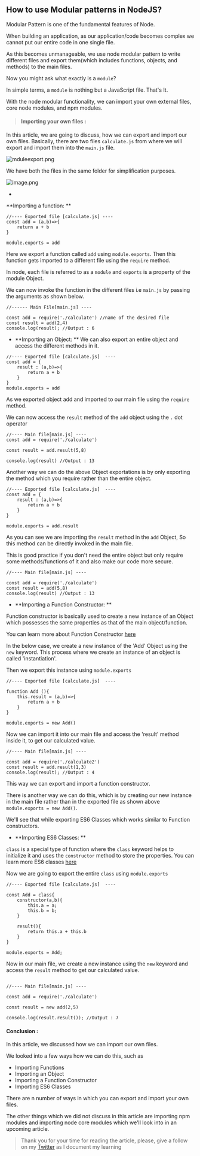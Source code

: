 ## How to use Modular patterns in NodeJS?

Modular Pattern is one of the fundamental features of Node.

When building an application, as our application/code becomes complex we cannot put our entire code in one single file.

As this becomes unmanageable, we use node modular pattern to write different files and export them(which includes functions, objects, and methods) to the main files.

Now you might ask what exactly is a `module`?

In simple terms, a `module` is nothing but a JavaScript file. That's It.

With the node modular functionality, we can import your own external files, core node modules, and npm modules.


> #### Importing your own files :

In this article, we are going to discuss, how we can export and import our own files.
Basically, there are two files `calculate.js` from where we will export and import them into the `main.js` file. 


![mduleexport.png](https://cdn.hashnode.com/res/hashnode/image/upload/v1603082860893/xGgR903x4.png)


We have both the files in the same folder for simplification purposes.


![image.png](https://cdn.hashnode.com/res/hashnode/image/upload/v1603015526076/cwIgq_IuU.png)


- 
**Importing a function: ** 

```
//---- Exported file [calculate.js] ----
const add = (a,b)=>{
    return a + b
}

module.exports = add
```
Here we export a function called `add` using `module.exports`. Then this function gets imported to a different file using the `require` method.

In node, each file is referred to as a `module` and `exports` is a property of the module Object.

We can now invoke the function in the different files i.e `main.js` by passing the arguments as shown below.

```
//------ Main File[main.js] ----

const add = require('./calculate') //name of the desired file
const result = add(2,4)
console.log(result); //Output : 6

```

- **Importing an Object: ** We can also export an entire object and access the different methods in it.

```
//---- Exported file [calculate.js]  ----
const add = {
    result : (a,b)=>{
        return a + b
    }
}
module.exports = add

```
As we exported object add and imported to our main file using the `require` method. 

We can now access the `result` method of the `add` object using the `.` dot operator


```
//---- Main file[main.js] ----
const add = require('./calculate')

const result = add.result(5,8)

console.log(result) //Output : 13

```
Another way we can do the above Object exportations is by only exporting the method which you require rather than the entire object.

```
//---- Exported file [calculate.js]  ----
const add = {
    result : (a,b)=>{
        return a + b
    }
}

module.exports = add.result
```
As you can see we are importing the `result` method in the `add` Object, So this method can be directly invoked in the main file.

This is good practice if you don't need the entire object but only require some methods/functions of it and also make our code more secure.

```
//---- Main file[main.js] ----

const add = require('./calculate')
const result = add(5,8)
console.log(result) //Output : 13

```


- **Importing a Function Constructor: **

Function constructor is basically used to create a new instance of an Object which possesses the same properties as that of the main object/function.

You can learn more about Function Constructor [here](https://developer.mozilla.org/en-US/docs/Web/JavaScript/Reference/Global_Objects/Function#Constructor)

In the below case, we create a new instance of the 'Add' Object using the `new` keyword. This process where we create an instance of an object is called 'instantiation'.

Then we export this instance using `module.exports`


```
//---- Exported file [calculate.js]  ----

function Add (){
    this.result = (a,b)=>{
        return a + b
    }
}

module.exports = new Add()

```
Now we can import it into our main file and access the 'result' method inside it, to get our calculated value.

```
//---- Main file[main.js] ----

const add = require('./calculate2')
const result = add.result(1,3)
console.log(result); //Output : 4

```
This way we can export and import a function constructor.

There is another way we can do this, which is by creating our new instance in the main file rather than in the exported file as shown above `module.exports = new Add()`.

We'll see that while exporting ES6 Classes which works similar to Function constructors.


- **Importing ES6 Classes: **

`class` is a special type of function where the `class` keyword helps to initialize it and uses the `constructor` method to store the properties. You can learn more ES6 classes [here](https://developer.mozilla.org/en-US/docs/Web/JavaScript/Reference/Classes)

Now we are going to export the entire `class` using `module.exports`

```
//---- Exported file [calculate.js]  ----

const Add = class{
    constructor(a,b){
        this.a = a;
        this.b = b;
    }

    result(){
        return this.a + this.b
    }
}

module.exports = Add;

```

Now in our main file, we create a new instance using the `new` keyword and access the `result` method to get our calculated value.

```

//---- Main file[main.js] ----

const add = require('./calculate')

const result = new add(2,5)

console.log(result.result()); //Output : 7

```

#### Conclusion :

In this article, we discussed how we can import our own files.

We looked into a few ways how we can do this, such as

* Importing Functions
* Importing an Object
* Importing a Function Constructor
* Importing ES6 Classes

There are n number of ways in which you can export and import your own files.

The other things which we did not discuss in this article are importing npm modules and importing node core modules which we'll look into in an upcoming article.

>Thank you for your time for reading the article, please, give a follow on my [Twitter](https://twitter.com/kadamsarvesh10) as I document my learning



